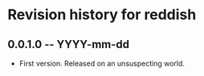 # Revision history for reddish

## 0.0.1.0 -- YYYY-mm-dd

* First version. Released on an unsuspecting world.
